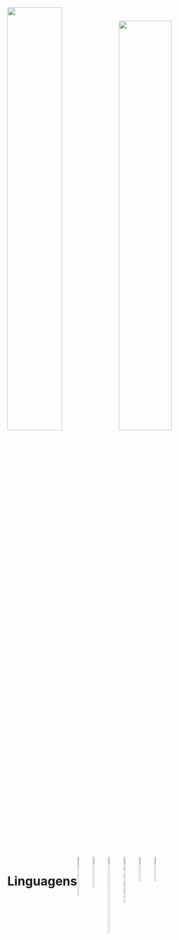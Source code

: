 
<!--
**Mr-R4F/Mr-R4F** is a ✨ _special_ ✨ repository because its `README.md` (this file) appears on your GitHub profile.

Here are some ideas to get you started:

- 🔭 I’m currently working on ...
- 🌱 I’m currently learning ...
- 👯 I’m looking to collaborate on ...
- 🤔 I’m looking for help with ...
- 💬 Ask me about ...
- 📫 How to reach me: ...
- 😄 Pronouns: ...
- ⚡ Fun fact: ...
-->

<div>
  <img width="49.8%" src="https://github-readme-stats.vercel.app/api?username=Mr-R4F&theme=github_dark&show_icons=true&include_all_commits=true&count_private=true">
  <img width="49%" src="https://github-readme-stats.vercel.app/api/top-langs/?username=Mr-R4F&theme=github_dark&layout=compact">
</div>

<div style="display: flex;"><br>
  <h1>Linguagens</h1>
  <img alt="HTML5" width="7%" align="center" src="https://cdn.jsdelivr.net/gh/devicons/devicon/icons/html5/html5-plain.svg">
  <img alt="CSS3" width="7%" align="center" src="https://cdn.jsdelivr.net/gh/devicons/devicon/icons/css3/css3-plain.svg">
  <img alt="JAVASCRIPT" width="7%" align="center" src="https://cdn.jsdelivr.net/gh/devicons/devicon/icons/javascript/javascript-original.svg">         
  <img alt="JQUERY" width="7%" align="center" src="https://cdn.jsdelivr.net/gh/devicons/devicon/icons/jquery/jquery-plain.svg">
  <img alt="PHP" width="7%" align="center" src="https://cdn.jsdelivr.net/gh/devicons/devicon/icons/php/php-plain.svg">
  <img alt="GIT" width="7%" align="center" src="https://cdn.jsdelivr.net/gh/devicons/devicon/icons/git/git-plain.svg">
</div>
